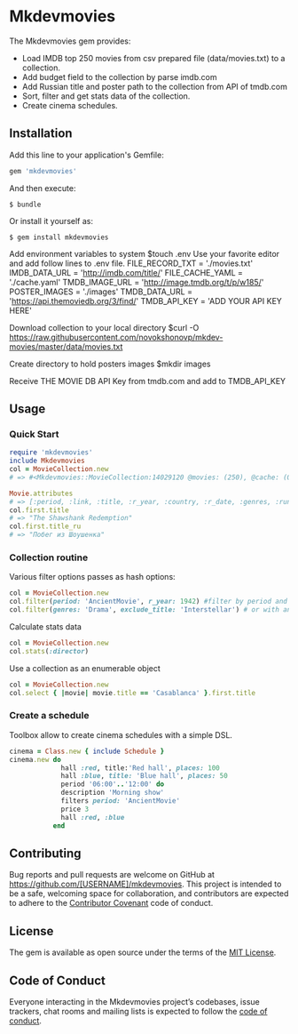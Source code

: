 # Mkdevmovies

The Mkdevmovies gem provides:
 - Load IMDB top 250 movies from csv prepared file (data/movies.txt) to a collection.
 - Add budget field to the collection by parse imdb.com
 - Add Russian title and poster path to the collection from API of tmdb.com
 - Sort, filter and get stats data of the collection.
 - Create cinema schedules.

## Installation

Add this line to your application's Gemfile:

```ruby
gem 'mkdevmovies'
```

And then execute:

    $ bundle

Or install it yourself as:

    $ gem install mkdevmovies
Add environment variables to system
    $touch .env
Use your favorite editor and add follow lines to .env file.
  FILE_RECORD_TXT = './movies.txt'
  IMDB_DATA_URL = 'http://imdb.com/title/'
  FILE_CACHE_YAML = './cache.yaml'
  TMDB_IMAGE_URL = 'http://image.tmdb.org/t/p/w185/'
  POSTER_IMAGES = './images'
  TMDB_DATA_URL = 'https://api.themoviedb.org/3/find/'
  TMDB_API_KEY = 'ADD YOUR API KEY HERE'

Download collection to your local directory
  $curl -O https://raw.githubusercontent.com/novokshonovp/mkdev-movies/master/data/movies.txt

Create directory to hold posters images
  $mkdir images

Receive THE MOVIE DB API Key from tmdb.com and add to TMDB_API_KEY

## Usage

### Quick Start
```ruby
require 'mkdevmovies'
include Mkdevmovies
col = MovieCollection.new
# => #<Mkdevmovies::MovieCollection:14029120 @movies: (250), @cache: (0)>

Movie.attributes
# => [:period, :link, :title, :r_year, :country, :r_date, :genres, :runtime, :rating, :director, :actors, :title_ru, :poster_id, :budget]
col.first.title
# => "The Shawshank Redemption"
col.first.title_ru
# => "Побег из Шоушенка"
```

### Collection routine
Various filter options passes as hash options:
```ruby
col = MovieCollection.new
col.filter(period: 'AncientMovie', r_year: 1942) #filter by period and r_year
col.filter(genres: 'Drama', exclude_title: 'Interstellar') # or with an exclude field option
```

Calculate stats data
```ruby
col = MovieCollection.new
col.stats(:director)
```

Use a collection as an enumerable object
```ruby
col = MovieCollection.new
col.select { |movie| movie.title == 'Casablanca' }.first.title
```

### Create a schedule

Toolbox allow to create cinema schedules with a simple DSL.
```ruby
cinema = Class.new { include Schedule }
cinema.new do
             hall :red, title:'Red hall', places: 100
             hall :blue, title: 'Blue hall', places: 50
             period '06:00'..'12:00' do
             description 'Morning show'
             filters period: 'AncientMovie'
             price 3
             hall :red, :blue
           end
```

## Contributing

Bug reports and pull requests are welcome on GitHub at https://github.com/[USERNAME]/mkdevmovies. This project is intended to be a safe, welcoming space for collaboration, and contributors are expected to adhere to the [Contributor Covenant](http://contributor-covenant.org) code of conduct.

## License

The gem is available as open source under the terms of the [MIT License](https://opensource.org/licenses/MIT).

## Code of Conduct

Everyone interacting in the Mkdevmovies project’s codebases, issue trackers, chat rooms and mailing lists is expected to follow the [code of conduct](https://github.com/[USERNAME]/mkdevmovies/blob/master/CODE_OF_CONDUCT.md).
